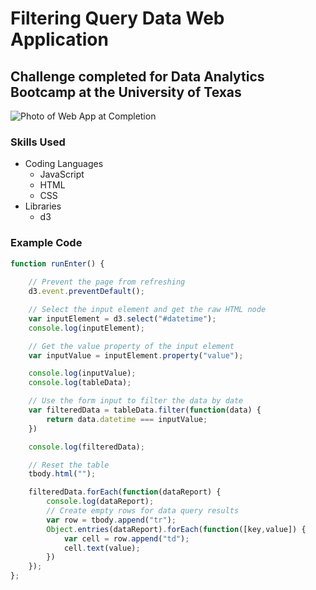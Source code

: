 # Filtering Query Data Web Application
## Challenge completed for Data Analytics Bootcamp at the University of Texas

![Photo of Web App at Completion](UFO-level-1/static/images/screenshot.png)

### Skills Used

* Coding Languages
  * JavaScript
  * HTML
  * CSS
* Libraries
  * d3
  
### Example Code
```javascript
function runEnter() {
    
    // Prevent the page from refreshing
    d3.event.preventDefault();

    // Select the input element and get the raw HTML node
    var inputElement = d3.select("#datetime");
    console.log(inputElement);

    // Get the value property of the input element
    var inputValue = inputElement.property("value");

    console.log(inputValue);
    console.log(tableData);

    // Use the form input to filter the data by date
    var filteredData = tableData.filter(function(data) {
        return data.datetime === inputValue;
    })

    console.log(filteredData);

    // Reset the table
    tbody.html("");

    filteredData.forEach(function(dataReport) {
        console.log(dataReport);
        // Create empty rows for data query results
        var row = tbody.append("tr");
        Object.entries(dataReport).forEach(function([key,value]) {
            var cell = row.append("td");
            cell.text(value);
        })
    });
};
```
